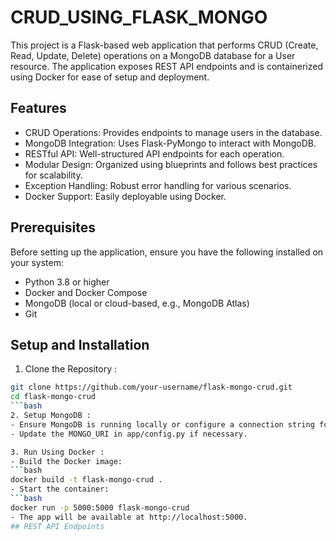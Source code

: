 # CRUD_USING_FLASK_MONGO
This project is a Flask-based web application that performs CRUD (Create, Read, Update, Delete) operations on a MongoDB database for a User resource. The application exposes REST API endpoints and is containerized using Docker for ease of setup and deployment.
## Features
- CRUD Operations: Provides endpoints to manage users in the database.
- MongoDB Integration: Uses Flask-PyMongo to interact with MongoDB.
- RESTful API: Well-structured API endpoints for each operation.
- Modular Design: Organized using blueprints and follows best practices for scalability.
- Exception Handling: Robust error handling for various scenarios.
- Docker Support: Easily deployable using Docker.
## Prerequisites
Before setting up the application, ensure you have the following installed on your system:
- Python 3.8 or higher
- Docker and Docker Compose
- MongoDB (local or cloud-based, e.g., MongoDB Atlas)
- Git
## Setup and Installation
1. Clone the Repository :
```bash
git clone https://github.com/your-username/flask-mongo-crud.git
cd flask-mongo-crud
```bash
2. Setup MongoDB :
- Ensure MongoDB is running locally or configure a connection string for a cloud MongoDB instance.
- Update the MONGO_URI in app/config.py if necessary.

3. Run Using Docker :
- Build the Docker image:
```bash
docker build -t flask-mongo-crud .
- Start the container:
```bash
docker run -p 5000:5000 flask-mongo-crud
- The app will be available at http://localhost:5000.
## REST API Endpoints
